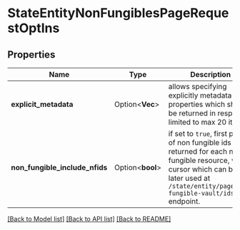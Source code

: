 # StateEntityNonFungiblesPageRequestOptIns

## Properties

Name | Type | Description | Notes
------------ | ------------- | ------------- | -------------
**explicit_metadata** | Option<**Vec<String>**> | allows specifying explicitly metadata properties which should be returned in response, limited to max 20 items. | [optional]
**non_fungible_include_nfids** | Option<**bool**> | if set to `true`, first page of non fungible ids are returned for each non fungible resource, with cursor which can be later used at `/state/entity/page/non-fungible-vault/ids` endpoint. | [optional][default to false]

[[Back to Model list]](../README.md#documentation-for-models) [[Back to API list]](../README.md#documentation-for-api-endpoints) [[Back to README]](../README.md)


